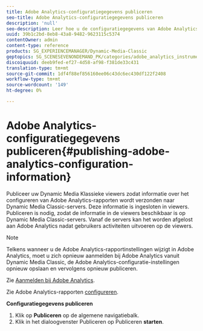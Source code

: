 ```yaml
---
title: Adobe Analytics-configuratiegegevens publiceren
seo-title: Adobe Analytics-configuratiegegevens publiceren
description: 'null'
seo-description: Leer hoe u de configuratiegegevens van Adobe Analytics publiceert.
uuid: 39b1c2bd-8eb8-43a8-9482-9623115c5374
contentOwner: admin
content-type: reference
products: SG_EXPERIENCEMANAGER/Dynamic-Media-Classic
geptopics: SG_SCENESEVENONDEMAND_PK/categories/adobe_analytics_instrumentation_kit
discoiquuid: deeb9fed-ef27-4d58-af98-f381de33c431
translation-type: tm+mt
source-git-commit: 1df4f88ef856160ee06c43dc6ec430df122f2408
workflow-type: tm+mt
source-wordcount: '149'
ht-degree: 0%

---
```



# Adobe Analytics-configuratiegegevens publiceren{#publishing-adobe-analytics-configuration-information}

Publiceer uw Dynamic Media Klassieke viewers zodat informatie over het configureren van Adobe Analytics-rapporten wordt verzonden naar Dynamic Media Classic-servers. Deze informatie is ingesloten in viewers. Publiceren is nodig, zodat de informatie in de viewers beschikbaar is op Dynamic Media Classic-servers. Vanaf de servers kan het worden afgelost aan Adobe Analytics nadat gebruikers activiteiten uitvoeren op de viewers.

>[!NOTE]
>
>Telkens wanneer u de Adobe Analytics-rapportinstellingen wijzigt in Adobe Analytics, moet u zich opnieuw aanmelden bij Adobe Analytics vanuit Dynamic Media Classic, de Adobe Analytics-configuratie-instellingen opnieuw opslaan en vervolgens opnieuw publiceren.

Zie [Aanmelden bij Adobe Analytics](log-analytics.md#log_in_to_adobe_analytics).

Zie Adobe Analytics-rapporten [configureren](configuring-analytics-reports.md#configuring_adobe_analytics_reports).

**Configuratiegegevens publiceren**

1. Klik op **Publiceren** op de algemene navigatiebalk.
1. Klik in het dialoogvenster Publiceren op Publiceren **starten**.

